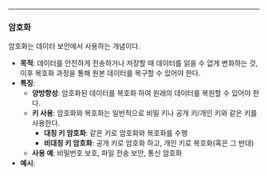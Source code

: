 
---

### 암호화

암호화는 데이터 보안에서 사용하는 개념이다.

- **목적**: 데이터를 안전하게 전송하거나 저장할 때 데이터를 읽을 수 없게 변화하는 것, 이후 복호화 과정을 통해 원본 데이터를 복구할 수 있어야 한다.
- **특징**:
	- **양방향성**: 암호화된 데이터를 복호화 하여 원래의 데이터를 복원할 수 있어야 한다.
	- **키 사용**: 암호화와 복호화는 일반적으로 비밀 키나 공개 키/개인 키와 같은 키를 사용한다.
		- **대칭 키 암호화**: 같은 키로 암호화와 복호화를 수행
		- **비대칭 키 암호화**: 공개 키로 암호화 하고, 개인 키로 복호화(혹은 그 반대)
	- **사용 예**: 비밀번호 보호, 파일 전송 보안, 통신 암호화
- **예시**:
